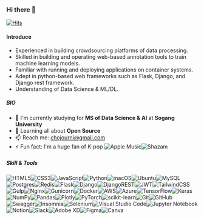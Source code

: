 ### Hi there 👋

[![Hits](https://hits.seeyoufarm.com/api/count/incr/badge.svg?url=https%3A%2F%2Fgithub.com%2Fchojourni&count_bg=%2379C83D&title_bg=%23555555&icon=&icon_color=%23E7E7E7&title=%EC%A1%B0%ED%9A%8C%EC%88%98&edge_flat=false)](https://hits.seeyoufarm.com)

#### Introduce
- Experienced in building crowdsourcing platforms of data processing.
- Skilled in building and operating web-based annotation tools to train machine learning models.
- Familiar with running and deploying applications on container systems.
- Adept in python-based web frameworks such as Flask, Django, and Django rest framework.
- Understanding of Data Science & ML/DL.

##### BIO

- 🏢 I'm currently studying for **MS of Data Science & AI** at **Sogang University**
- 🌱 Learning all about **Open Source**
- 📫 Reach me: [chojourni@gmail.com](mailto:chojourni@gmail.com)
- ⚡️ Fun fact: I'm a huge fan of K-pop ![Apple Music](https://img.shields.io/badge/Apple_Music-9933CC?style=plastic&logo=apple-music&logoColor=white)![Shazam](https://img.shields.io/badge/shazam-1476FE?style=plastic&logo=shazam&logoColor=white)

##### Skill & Tools

![HTML5](https://img.shields.io/badge/html5-%23E34F26.svg?style=flat&logo=html5&logoColor=white)![CSS3](https://img.shields.io/badge/css3-%231572B6.svg?style=flat&logo=css3&logoColor=white)![JavaScript](https://img.shields.io/badge/javascript-%23323330.svg?style=flat&logo=javascript&logoColor=%23F7DF1E)![Python](https://img.shields.io/badge/python-3670A0?style=flat&logo=python&logoColor=ffdd54)![macOS](https://img.shields.io/badge/mac%20os-000000?style=flat&logo=macos&logoColor=F0F0F0)![Ubuntu](https://img.shields.io/badge/Ubuntu-E95420?style=flat&logo=ubuntu&logoColor=white)![MySQL](https://img.shields.io/badge/mysql-%2300f.svg?style=flat&logo=mysql&logoColor=white)![Postgres](https://img.shields.io/badge/postgres-%23316192.svg?style=flat&logo=postgresql&logoColor=white)![Redis](https://img.shields.io/badge/redis-%23DD0031.svg?style=flat&logo=redis&logoColor=white)![Flask](https://img.shields.io/badge/flask-%23000.svg?style=flat&logo=flask&logoColor=white)![Django](https://img.shields.io/badge/django-%23092E20.svg?style=flat&logo=django&logoColor=white)![DjangoREST](https://img.shields.io/badge/DJANGO-REST-ff1709?style=flat&logo=django&logoColor=white&color=ff1709&labelColor=gray)![JWT](https://img.shields.io/badge/JWT-black?style=flat&logo=JSON%20web%20tokens)![TailwindCSS](https://img.shields.io/badge/tailwindcss-%2338B2AC.svg?style=flat&logo=tailwind-css&logoColor=white)![Gulp](https://img.shields.io/badge/GULP-%23CF4647.svg?style=flat&logo=gulp&logoColor=white)![Nginx](https://img.shields.io/badge/nginx-%23009639.svg?style=flat&logo=nginx&logoColor=white)![Gunicorn](https://img.shields.io/badge/gunicorn-%298729.svg?style=flat&logo=gunicorn&logoColor=white)![Docker](https://img.shields.io/badge/docker-%230db7ed.svg?style=flat&logo=docker&logoColor=white)![AWS](https://img.shields.io/badge/AWS-%23FF9900.svg?style=flat&logo=amazon-aws&logoColor=white)![Azure](https://img.shields.io/badge/azure-%230072C6.svg?style=flat&logo=microsoftazure&logoColor=white)![TensorFlow](https://img.shields.io/badge/TensorFlow-%23FF6F00.svg?style=flate&logo=TensorFlow&logoColor=white)![Keras](https://img.shields.io/badge/Keras-%23D00000.svg?style=flat&logo=Keras&logoColor=white)![NumPy](https://img.shields.io/badge/numpy-%23013243.svg?style=flat&logo=numpy&logoColor=white)![Pandas](https://img.shields.io/badge/pandas-%23150458.svg?style=flat&logo=pandas&logoColor=white)![Plotly](https://img.shields.io/badge/Plotly-%233F4F75.svg?style=flat&logo=plotly&logoColor=white)![PyTorch](https://img.shields.io/badge/PyTorch-%23EE4C2C.svg?style=flat&logo=PyTorch&logoColor=white)![scikit-learn](https://img.shields.io/badge/scikit--learn-%23F7931E.svg?style=flat&logo=scikit-learn&logoColor=white)![Git](https://img.shields.io/badge/git-%23F05033.svg?style=flat&logo=git&logoColor=white)![GitHub](https://img.shields.io/badge/github-%23121011.svg?style=flat&logo=github&logoColor=white)![Swagger](https://img.shields.io/badge/-Swagger-%23Clojure?style=flat&logo=swagger&logoColor=white)![Insomnia](https://img.shields.io/badge/Insomnia-black?style=flat&logo=insomnia&logoColor=5849BE)![Selenium](https://img.shields.io/badge/-selenium-%43B02A?style=flat&logo=selenium&logoColor=white)![Visual Studio Code](https://img.shields.io/badge/Visual%20Studio%20Code-0078d7.svg?style=flat&logo=visual-studio-code&logoColor=white)![Jupyter Notebook](https://img.shields.io/badge/jupyter-%23FA0F00.svg?style=flat&logo=jupyter&logoColor=white)![Notion](https://img.shields.io/badge/Notion-%23000000.svg?style=flat&logo=notion&logoColor=white)![Slack](https://img.shields.io/badge/Slack-4A154B?style=flat&logo=slack&logoColor=white)![Adobe XD](https://img.shields.io/badge/Adobe%20XD-470137?style=flat&logo=Adobe%20XD&logoColor=#FF61F6)![Figma](https://img.shields.io/badge/figma-%23F24E1E.svg?style=flat&logo=figma&logoColor=white)![Canva](https://img.shields.io/badge/Canva-%2300C4CC.svg?style=flat&logo=Canva&logoColor=white)